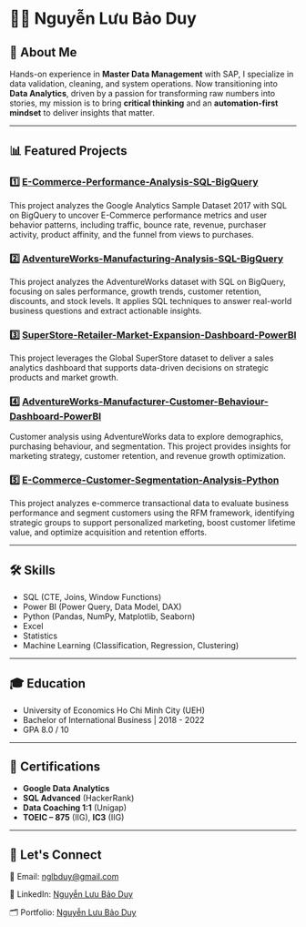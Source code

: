 # 👩‍💻 Nguyễn Lưu Bảo Duy

## 👋 About Me
Hands-on experience in **Master Data Management** with SAP, I specialize in data validation, cleaning, and system operations. Now transitioning into **Data Analytics**, driven by a passion for transforming raw numbers into stories, my mission is to bring **critical thinking** and an **automation-first mindset** to deliver insights that matter.
___

## 📊 Featured Projects

### 1️⃣ [E-Commerce-Performance-Analysis-SQL-BigQuery](https://github.com/nlbduy/E-Commerce-Performance-Analysis-SQL-BigQuery)
This project analyzes the Google Analytics Sample Dataset 2017 with SQL on BigQuery to uncover E-Commerce performance metrics and user behavior patterns, including traffic, bounce rate, revenue, purchaser activity, product affinity, and the funnel from views to purchases.

### 2️⃣ [AdventureWorks-Manufacturing-Analysis-SQL-BigQuery](https://github.com/nlbduy/AdventureWorks-Manufacturing-Analysis-SQL-BigQuery)
This project analyzes the AdventureWorks dataset with SQL on BigQuery, focusing on sales performance, growth trends, customer retention, discounts, and stock levels. It applies SQL techniques to answer real-world business questions and extract actionable insights.

### 3️⃣ [SuperStore-Retailer-Market-Expansion-Dashboard-PowerBI](https://github.com/nlbduy/SuperStore-Retailer-Market-Expansion-Dashboard-PowerBI)
This project leverages the Global SuperStore dataset to deliver a sales analytics dashboard that supports data-driven decisions on strategic products and market growth.

### 4️⃣ [AdventureWorks-Manufacturer-Customer-Behaviour-Dashboard-PowerBI](https://github.com/nlbduy/AdventureWorks-Manufacturer-Customer-Behaviour-Dashboard-PowerBI)
Customer analysis using AdventureWorks data to explore demographics, purchasing behaviour, and segmentation. This project provides insights for marketing strategy, customer retention, and revenue growth optimization.

### 5️⃣ [E-Commerce-Customer-Segmentation-Analysis-Python](https://github.com/nlbduy/E-Commerce-Customer-Segmentation-Analysis-Python)
This project analyzes e-commerce transactional data to evaluate business performance and segment customers using the RFM framework, identifying strategic groups to support personalized marketing, boost customer lifetime value, and optimize acquisition and retention efforts.
___
## 🛠 Skills
- SQL (CTE, Joins, Window Functions)
- Power BI (Power Query, Data Model, DAX)
- Python (Pandas, NumPy, Matplotlib, Seaborn)
- Excel
- Statistics
- Machine Learning (Classification, Regression, Clustering)
___
## 🎓 Education
- University of Economics Ho Chi Minh City (UEH)
- Bachelor of International Business | 2018 - 2022
- GPA 8.0 / 10

___
## 🏅 Certifications
- **Google Data Analytics**
- **SQL Advanced** (HackerRank)
- **Data Coaching 1:1** (Unigap)
- **TOEIC – 875** (IIG), **IC3** (IIG)
___
## 🤝 Let's Connect
💌 Email: [nglbduy@gmail.com](nglbduy@gmail.com)

🔗 LinkedIn: [Nguyễn Lưu Bảo Duy](www.linkedin.com/in/nguyenluubaoduy)

🗂 Portfolio: [Nguyễn Lưu Bảo Duy](https://github.com/nlbduy)


